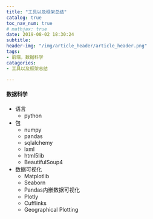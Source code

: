 ```yaml
---
title: "工具以及框架总结"
catalog: true
toc_nav_num: true
# mathjax: true
date: 2019-08-02 18:30:24
subtitle:
header-img: "/img/article_header/article_header.png"
tags:
- 前端，数据科学
catagories:
- 工具以及框架总结

---
```



#### 数据科学
* 语言
  - python
* 包
  - numpy
  - pandas
  - sqlalchemy
  - lxml
  - html5lib
  - BeautifulSoup4
* 数据可视化
  - Matplotlib
  - Seaborn
  - Pandas内嵌数据可视化
  - Plotly
  - Cufflinks
  - Geographical Plotting